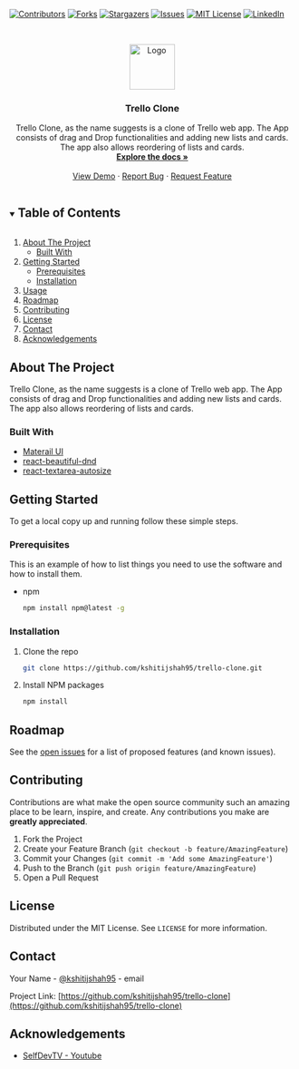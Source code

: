 <!--
*** Thanks for checking out the Best-README-Template. If you have a suggestion
*** that would make this better, please fork the repo and create a pull request
*** or simply open an issue with the tag "enhancement".
*** Thanks again! Now go create something AMAZING! :D
***
***
***
*** To avoid retyping too much info. Do a search and replace for the following:
*** , trello-clone, kshitijshah95, email, trello-clone, project_description
-->

<!-- PROJECT SHIELDS -->
<!--
*** I'm using markdown "reference style" links for readability.
*** Reference links are enclosed in brackets [ ] instead of parentheses ( ).
*** See the bottom of this document for the declaration of the reference variables
*** for contributors-url, forks-url, etc. This is an optional, concise syntax you may use.
*** https://www.markdownguide.org/basic-syntax/#reference-style-links
-->

[![Contributors][contributors-shield]][contributors-url]
[![Forks][forks-shield]][forks-url]
[![Stargazers][stars-shield]][stars-url]
[![Issues][issues-shield]][issues-url]
[![MIT License][license-shield]][license-url]
[![LinkedIn][linkedin-shield]][linkedin-url]

<!-- PROJECT LOGO -->
<br />
<p align="center">
  <a href="https://github.com/kshitijshah95/trello-clone">
    <img src="images/logo.png" alt="Logo" width="80" height="80">
  </a>

  <h3 align="center">Trello Clone</h3>

  <p align="center">
    Trello Clone, as the name suggests is a clone of Trello web app. The App consists of drag and Drop functionalities and adding new lists and cards. The app also allows reordering of lists and cards.
    <br />
    <a href="https://github.com/kshitijshah95/trello-clone"><strong>Explore the docs »</strong></a>
    <br />
    <br />
    <a href="https://trello-clone-kshitijshah95.netlify.app">View Demo</a>
    ·
    <a href="https://github.com/kshitijshah95/trello-clone/issues">Report Bug</a>
    ·
    <a href="https://github.com/kshitijshah95/trello-clone/issues">Request Feature</a>
  </p>
</p>

<!-- TABLE OF CONTENTS -->
<details open="open">
  <summary><h2 style="display: inline-block">Table of Contents</h2></summary>
  <ol>
    <li>
      <a href="#about-the-project">About The Project</a>
      <ul>
        <li><a href="#built-with">Built With</a></li>
      </ul>
    </li>
    <li>
      <a href="#getting-started">Getting Started</a>
      <ul>
        <li><a href="#prerequisites">Prerequisites</a></li>
        <li><a href="#installation">Installation</a></li>
      </ul>
    </li>
    <li><a href="#usage">Usage</a></li>
    <li><a href="#roadmap">Roadmap</a></li>
    <li><a href="#contributing">Contributing</a></li>
    <li><a href="#license">License</a></li>
    <li><a href="#contact">Contact</a></li>
    <li><a href="#acknowledgements">Acknowledgements</a></li>
  </ol>
</details>

<!-- ABOUT THE PROJECT -->

## About The Project

Trello Clone, as the name suggests is a clone of Trello web app. The App consists of drag and Drop functionalities and adding new lists and cards. The app also allows reordering of lists and cards.

<!-- [![Product Name Screen Shot][product-screenshot]](https://example.com) -->

### Built With

- [Materail UI](https://material-ui.com/)
- [react-beautiful-dnd](https://www.npmjs.com/package/react-beautiful-dnd)
- [react-textarea-autosize](https://www.npmjs.com/package/react-textarea-autosize)

<!-- GETTING STARTED -->

## Getting Started

To get a local copy up and running follow these simple steps.

### Prerequisites

This is an example of how to list things you need to use the software and how to install them.

- npm
  ```sh
  npm install npm@latest -g
  ```

### Installation

1. Clone the repo
   ```sh
   git clone https://github.com/kshitijshah95/trello-clone.git
   ```
2. Install NPM packages
   ```sh
   npm install
   ```

<!-- ROADMAP -->

## Roadmap

See the [open issues](https://github.com/kshitijshah95/trello-clone/issues) for a list of proposed features (and known issues).

<!-- CONTRIBUTING -->

## Contributing

Contributions are what make the open source community such an amazing place to be learn, inspire, and create. Any contributions you make are **greatly appreciated**.

1. Fork the Project
2. Create your Feature Branch (`git checkout -b feature/AmazingFeature`)
3. Commit your Changes (`git commit -m 'Add some AmazingFeature'`)
4. Push to the Branch (`git push origin feature/AmazingFeature`)
5. Open a Pull Request

<!-- LICENSE -->

## License

Distributed under the MIT License. See `LICENSE` for more information.

<!-- CONTACT -->

## Contact

Your Name - [@kshitijshah95](https://twitter.com/kshitijshah95) - email

Project Link: [https://github.com/kshitijshah95/trello-clone](https://github.com/kshitijshah95/trello-clone)

<!-- ACKNOWLEDGEMENTS -->

## Acknowledgements

- [SelfDevTV - Youtube](https://www.youtube.com/channel/UCOo3r8Do1Xa97UfQdqK2MSQ)

<!-- MARKDOWN LINKS & IMAGES -->
<!-- https://www.markdownguide.org/basic-syntax/#reference-style-links -->

[contributors-shield]: https://img.shields.io/github/contributors/kshitijshah95/repo.svg?style=for-the-badge
[contributors-url]: https://github.com/kshitijshah95/repo/graphs/contributors
[forks-shield]: https://img.shields.io/github/forks/kshitijshah95/repo.svg?style=for-the-badge
[forks-url]: https://github.com/kshitijshah95/repo/network/members
[stars-shield]: https://img.shields.io/github/stars/kshitijshah95/repo.svg?style=for-the-badge
[stars-url]: https://github.com/kshitijshah95/repo/stargazers
[issues-shield]: https://img.shields.io/github/issues/kshitijshah95/repo.svg?style=for-the-badge
[issues-url]: https://github.com/kshitijshah95/repo/issues
[license-shield]: https://img.shields.io/github/license/kshitijshah95/repo.svg?style=for-the-badge
[license-url]: https://github.com/kshitijshah95/repo/blob/master/LICENSE.txt
[linkedin-shield]: https://img.shields.io/badge/-LinkedIn-black.svg?style=for-the-badge&logo=linkedin&colorB=555
[linkedin-url]: https://linkedin.com/in/kshitijshah95

